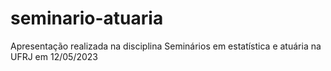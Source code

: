 # seminario-atuaria
Apresentação realizada na disciplina Seminários em estatística e atuária na UFRJ em 12/05/2023
